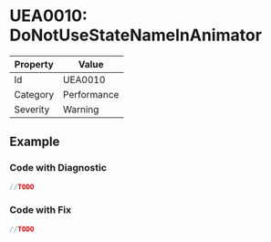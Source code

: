 # UEA0010: DoNotUseStateNameInAnimator

| Property | Value         |
| -------- | ------------- |
| Id       | UEA0010       |
| Category | Performance   |
| Severity | Warning       |

## Example

### Code with Diagnostic

```csharp
//TODO
```

### Code with Fix


```csharp
//TODO
```